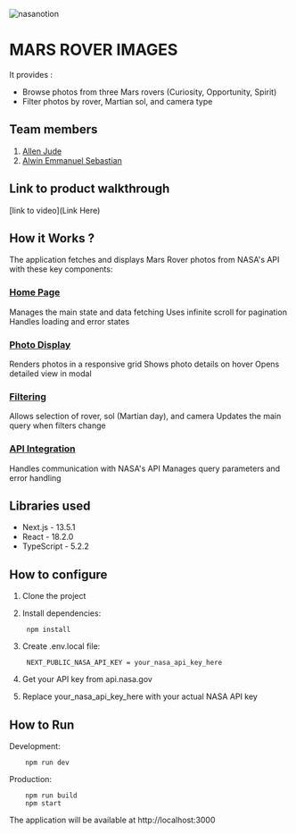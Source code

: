 ![nasanotion](https://github.com/user-attachments/assets/f5e65cb8-48c0-4dc0-b757-bf3569f32d2f)

# MARS ROVER IMAGES
It provides :
* Browse photos from three Mars rovers (Curiosity, Opportunity, Spirit)
* Filter photos by rover, Martian sol, and camera type


## Team members
1. [Allen Jude](https://github.com/Ajallen14)
2. [Alwin Emmanuel Sebastian](https://github.com/Alwin42)

## Link to product walkthrough
[link to video](Link Here)

## How it Works ?

The application fetches and displays Mars Rover photos from NASA's API with these key components:

### [Home Page](https://github.com/Ajallen14/NASA-api-Saturday-Hacknight-/blob/main/app/page.tsx)
Manages the main state and data fetching
Uses infinite scroll for pagination
Handles loading and error states

### [Photo Display](https://github.com/Ajallen14/NASA-api-Saturday-Hacknight-/blob/main/components/PhotoGrid.tsx)
Renders photos in a responsive grid
Shows photo details on hover
Opens detailed view in modal

### [Filtering](https://github.com/Ajallen14/NASA-api-Saturday-Hacknight-/blob/main/components/Filters.tsx)
Allows selection of rover, sol (Martian day), and camera
Updates the main query when filters change

### [API Integration](https://github.com/Ajallen14/NASA-api-Saturday-Hacknight-/blob/main/lib/api.ts)
Handles communication with NASA's API
Manages query parameters and error handling

## Libraries used

- Next.js - 13.5.1
- React - 18.2.0
- TypeScript - 5.2.2


## How to configure
1. Clone the project
2. Install dependencies:

        npm install

3. Create .env.local file:

        NEXT_PUBLIC_NASA_API_KEY = your_nasa_api_key_here

4. Get your API key from api.nasa.gov
5. Replace your_nasa_api_key_here with your actual NASA API key

## How to Run
Development:

        npm run dev

Production:
    
        npm run build
        npm start
The application will be available at http://localhost:3000